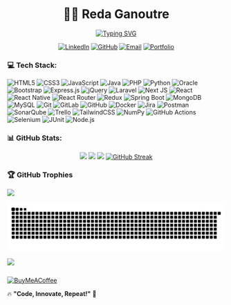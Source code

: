 # <div align="center">👨‍💻 Reda Ganoutre</div>


<div align="center">

[![Typing SVG](https://readme-typing-svg.herokuapp.com?font=Fira+Code&pause=1000&random=false&width=435&lines=Full-Stack+Developer;Android+Developer;DevOps+Developer)](https://git.io/typing-svg)

[![LinkedIn](https://img.shields.io/badge/-LinkedIn-0A66C2?style=flat-square&logo=linkedin&logoColor=white)](https://www.linkedin.com/in/reda-ganoutre-8796262b6/)
[![GitHub](https://img.shields.io/github/followers/Reda-Ganoutre01?label=follow&style=flat-square&logo=github&logoColor=white)](https://github.com/Reda-Ganoutre01)
[![Email](https://img.shields.io/badge/Email-Contact-red?style=flat-square&logo=gmail&logoColor=white)](mailto:bganoutre52@gmail.com)
[![Portfolio](https://img.shields.io/badge/Portfolio-Visit-success?style=flat-square&logo=safari)](https://itsme.Reda-Ganoutre01.dev)
</div>

### 💻 Tech Stack:
![HTML5](https://img.shields.io/badge/html5-%23E34F26.svg?style=for-the-badge&logo=html5&logoColor=white) ![CSS3](https://img.shields.io/badge/css3-%231572B6.svg?style=for-the-badge&logo=css3&logoColor=white) ![JavaScript](https://img.shields.io/badge/javascript-%23323330.svg?style=for-the-badge&logo=javascript&logoColor=%23F7DF1E) ![Java](https://img.shields.io/badge/java-%23ED8B00.svg?style=for-the-badge&logo=openjdk&logoColor=white) ![PHP](https://img.shields.io/badge/php-%23777BB4.svg?style=for-the-badge&logo=php&logoColor=white) ![Python](https://img.shields.io/badge/python-3670A0?style=for-the-badge&logo=python&logoColor=ffdd54) ![Oracle](https://img.shields.io/badge/Oracle-F80000?style=for-the-badge&logo=oracle&logoColor=white) ![Bootstrap](https://img.shields.io/badge/bootstrap-%238511FA.svg?style=for-the-badge&logo=bootstrap&logoColor=white) ![Express.js](https://img.shields.io/badge/express.js-%23404d59.svg?style=for-the-badge&logo=express&logoColor=%2361DAFB) ![jQuery](https://img.shields.io/badge/jquery-%230769AD.svg?style=for-the-badge&logo=jquery&logoColor=white) ![Laravel](https://img.shields.io/badge/laravel-%23FF2D20.svg?style=for-the-badge&logo=laravel&logoColor=white) ![Next JS](https://img.shields.io/badge/Next-black?style=for-the-badge&logo=next.js&logoColor=white) ![React](https://img.shields.io/badge/react-%2320232a.svg?style=for-the-badge&logo=react&logoColor=%2361DAFB) ![React Native](https://img.shields.io/badge/react_native-%2320232a.svg?style=for-the-badge&logo=react&logoColor=%2361DAFB) ![React Router](https://img.shields.io/badge/React_Router-CA4245?style=for-the-badge&logo=react-router&logoColor=white) ![Redux](https://img.shields.io/badge/redux-%23593d88.svg?style=for-the-badge&logo=redux&logoColor=white) ![Spring Boot](https://img.shields.io/badge/Spring%20Boot-6DB33F?style=for-the-badge&logo=spring-boot&logoColor=white) ![MongoDB](https://img.shields.io/badge/MongoDB-%234ea94b.svg?style=for-the-badge&logo=mongodb&logoColor=white) ![MySQL](https://img.shields.io/badge/mysql-4479A1.svg?style=for-the-badge&logo=mysql&logoColor=white) ![Git](https://img.shields.io/badge/git-%23F05033.svg?style=for-the-badge&logo=git&logoColor=white) ![GitLab](https://img.shields.io/badge/gitlab-%23181717.svg?style=for-the-badge&logo=gitlab&logoColor=white) ![GitHub](https://img.shields.io/badge/github-%23121011.svg?style=for-the-badge&logo=github&logoColor=white) ![Docker](https://img.shields.io/badge/docker-%230db7ed.svg?style=for-the-badge&logo=docker&logoColor=white) ![Jira](https://img.shields.io/badge/jira-%230A0FFF.svg?style=for-the-badge&logo=jira&logoColor=white) ![Postman](https://img.shields.io/badge/Postman-FF6C37?style=for-the-badge&logo=postman&logoColor=white) ![SonarQube](https://img.shields.io/badge/SonarQube-black?style=for-the-badge&logo=sonarqube&logoColor=4E9BCD) ![Trello](https://img.shields.io/badge/Trello-%23026AA7.svg?style=for-the-badge&logo=Trello&logoColor=white)
![TailwindCSS](https://img.shields.io/badge/tailwindcss-%2338B2AC.svg?style=for-the-badge&logo=tailwind-css&logoColor=white) ![NumPy](https://img.shields.io/badge/numpy-%23013243.svg?style=for-the-badge&logo=numpy&logoColor=white)
![GitHub Actions](https://img.shields.io/badge/github%20actions-%232671E5.svg?style=for-the-badge&logo=githubactions&logoColor=white)
![Selenium](https://img.shields.io/badge/Selenium-%2343B02A.svg?style=for-the-badge&logo=selenium&logoColor=white)
![JUnit](https://img.shields.io/badge/JUnit-25A162?style=for-the-badge&logo=junit5&logoColor=white)
![Node.js](https://img.shields.io/badge/node.js-6DA55F?style=for-the-badge&logo=node.js&logoColor=white)






###  📊 GitHub Stats:
<div align="center">
  
![](https://github-profile-summary-cards.vercel.app/api/cards/profile-details?username=Reda-Ganoutre01&theme=tokyonight)
![](https://github-profile-summary-cards.vercel.app/api/cards/repos-per-language?username=Reda-Ganoutre01&theme=tokyonight)
![](https://github-profile-summary-cards.vercel.app/api/cards/stats?username=Reda-Ganoutre01&theme=tokyonight)
[![GitHub Streak](https://streak-stats.demolab.com?user=Reda-Ganoutre01&theme=tokyonight)](https://git.io/streak-stats)


</div>


### 🏆 GitHub Trophies
![](https://github-profile-trophy.vercel.app/?username=Reda-Ganoutre01&theme=tokyonight&no-frame=false&no-bg=true&margin-w=4)



<picture>
  <source media="(prefers-color-scheme: dark)" srcset="https://raw.githubusercontent.com/Reda-Ganoutre01/Reda-Ganoutre01/output/github-snake-dark.svg" />
  <source media="(prefers-color-scheme: light)" srcset="https://raw.githubusercontent.com/Reda-Ganoutre01/Reda-Ganoutre01/output/github-snake.svg" />
  <img alt="github-snake" src="https://raw.githubusercontent.com/Reda-Ganoutre01/Reda-Ganoutre01/output/github-snake.svg" />
</picture>

[![](https://visitcount.itsvg.in/api?id=Reda-Ganoutre01&icon=0&color=1)](https://visitcount.itsvg.in)

  ### 
  [![BuyMeACoffee](https://img.shields.io/badge/Buy%20Me%20a%20Coffee-ffdd00?style=for-the-badge&logo=buy-me-a-coffee&logoColor=black)](https://buymeacoffee.com/Reda) 

  
<!-- Proudly created with GPRM ( https://gprm.itsvg.in ) -->
🔥 **"Code, Innovate, Repeat!"** 🚀


